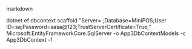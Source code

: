 markdown

dotnet ef dbcontext scaffold "Server=.;Database=MiniPOS;User ID=sa;Password=sasa@123;TrustServerCertificate=True;" Microsoft.EntityFrameworkCore.SqlServer -o App3DbContextModels -c App3DbContext -f